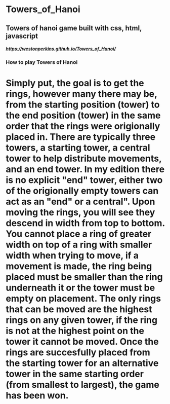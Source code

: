 # Towers_of_Hanoi
## Towers of hanoi game built with css, html, javascript 

##### https://westonperkins.github.io/Towers_of_Hanoi/

### How to play Towers of Hanoi
# Simply put, the goal is to get the rings, however many there may be, from the starting position (tower) to the end position (tower) in the same order that the rings were origionally placed in. There are typically three towers, a starting tower, a central tower to help distribute movements, and an end tower. In my edition there is no explicit "end" tower, either two of the origionally empty towers can act as an "end" or a central". Upon moving the rings, you will see they descend in width from top to bottom. You cannot place a ring of greater width on top of a ring with smaller width when trying to move, if a movement is made, the ring being placed must be smaller than the ring underneath it or the tower must be empty on placement. The only rings that can be moved are the highest rings on any given tower, if the ring is not at the highest point on the tower it cannot be moved. Once the rings are succesfully placed from the starting tower for an alternative tower in the same starting order (from smallest to largest), the game has been won. 
